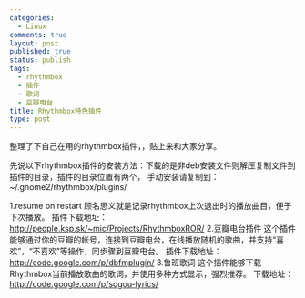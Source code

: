 ```yaml
--- 
categories: 
  - Linux
comments: true
layout: post
published: true
status: publish
tags: 
  - rhythmbox
  - 插件
  - 歌词
  - 豆瓣电台
title: Rhythmbox特色插件
type: post
---
```

整理了下自己在用的rhythmbox插件，，贴上来和大家分享。

先说以下rhythmbox插件的安装方法：下载的是非deb安装文件则解压复制文件到插件的目录，插件的目录位置有两个， 手动安装请复制到：
~/.gnome2/rhythmbox/plugins/

1.resume on restart 顾名思义就是记录rhythmbox上次退出时的播放曲目，便于下次播放。
插件下载地址：http://people.ksp.sk/~mic/Projects/RhythmboxROR/
2.豆瓣电台插件 这个插件能够通过你的豆瓣的帐号，连接到豆瓣电台，在线播放随机的歌曲，并支持“喜欢”，“不喜欢”等操作，同步骤到豆瓣电台。
插件下载地址：http://code.google.com/p/dbfmplugin/
3.鲁班歌词 这个插件能够下载Rhythmbox当前播放歌曲的歌词，并使用多种方式显示，强烈推荐。
下载地址：http://code.google.com/p/sogou-lyrics/
